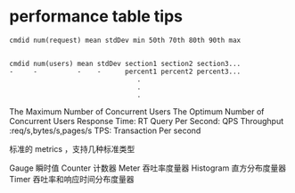 # performance table tips

```
cmdid num(request) mean stdDev min 50th 70th 80th 90th max


cmdid num(users) mean stdDev section1 section2 section3...
-     -          -    -      percent1 percent2 percent3...
                                .
                                .
                                .
```

The Maximum Number of Concurrent Users
The Optimum Number of Concurrent Users
Response Time: RT
Query Per Second: QPS
Throughput :req/s,bytes/s,pages/s
TPS: Transaction Per second

标准的 metrics ，支持几种标准类型

Gauge 瞬时值
Counter 计数器
Meter 吞吐率度量器
Histogram 直方分布度量器
Timer 吞吐率和响应时间分布度量器
